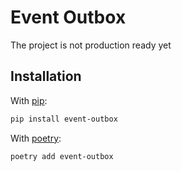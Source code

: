 # Event Outbox

The project is not production ready yet

## Installation

With [pip](https://pypi.org/project/pip/):

```bash
pip install event-outbox
```

With [poetry](https://python-poetry.org/):

```bash
poetry add event-outbox
```
